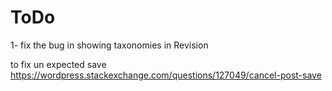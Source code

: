 # ToDo
1- fix the bug in showing taxonomies in Revision


to fix un expected save
https://wordpress.stackexchange.com/questions/127049/cancel-post-save

